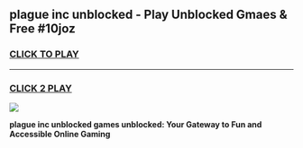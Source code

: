 
## plague inc unblocked - Play Unblocked Gmaes & Free #10joz
<h3>
<a href="https://news.freeplayer.one?title=plague_inc_unblocked&ref=03M">CLICK TO PLAY</a></h3>
<hr>

<h3>
<a href="https://news.freeplayer.one?title=plague_inc_unblocked&ref=03M">CLICK 2 PLAY</a>
  
</h3>

<a href="https://news.freeplayer.one?title=plague_inc_unblocked&ref=03M"><img src="https://clearcache.store/games.png"></a>


**plague inc unblocked games unblocked: Your Gateway to Fun and Accessible Online Gaming**
